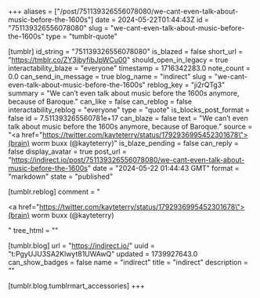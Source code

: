 +++
aliases = ["/post/751139326556078080/we-cant-even-talk-about-music-before-the-1600s"]
date = 2024-05-22T01:44:43Z
id = "751139326556078080"
slug = "we-cant-even-talk-about-music-before-the-1600s"
type = "tumblr-quote"

[tumblr]
id_string = "751139326556078080"
is_blazed = false
short_url = "https://tmblr.co/ZY3jbyfibJpWCu00"
should_open_in_legacy = true
interactability_blaze = "everyone"
timestamp = 1716342283.0
note_count = 0.0
can_send_in_message = true
blog_name = "indirect"
slug = "we-cant-even-talk-about-music-before-the-1600s"
reblog_key = "ji2rQTg3"
summary = "We can’t even talk about music before the 1600s anymore, because of Baroque."
can_like = false
can_reblog = false
interactability_reblog = "everyone"
type = "quote"
is_blocks_post_format = false
id = 7.511393265560781e+17
can_blaze = false
text = "We can’t even talk about music before the 1600s anymore, because of Baroque."
source = "<a href=\"https://twitter.com/kayteterry/status/1792936995452301678\">(brain) worm buxx (@kayteterry)</a>"
is_blaze_pending = false
can_reply = false
display_avatar = true
post_url = "https://indirect.io/post/751139326556078080/we-cant-even-talk-about-music-before-the-1600s"
date = "2024-05-22 01:44:43 GMT"
format = "markdown"
state = "published"

[tumblr.reblog]
comment = "<p><a href=\"https://twitter.com/kayteterry/status/1792936995452301678\">(brain) worm buxx (@kayteterry)</a></p>"
tree_html = ""

[tumblr.blog]
url = "https://indirect.io/"
uuid = "t:PgyUJU3SA2Klwyt81UWAwQ"
updated = 1739927643.0
can_show_badges = false
name = "indirect"
title = "indirect"
description = ""

[tumblr.blog.tumblrmart_accessories]
+++
